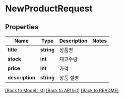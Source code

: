 # NewProductRequest

## Properties
Name | Type | Description | Notes
------------ | ------------- | ------------- | -------------
**title** | **string** | 상품명 | 
**stock** | **int** | 재고수량 | 
**price** | **int** | 가격 | 
**description** | **string** | 상품 설명 | 

[[Back to Model list]](../README.md#documentation-for-models) [[Back to API list]](../README.md#documentation-for-api-endpoints) [[Back to README]](../README.md)


